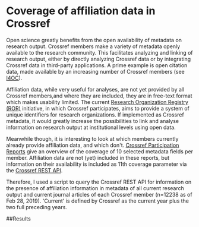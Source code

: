 # Coverage of affiliation data in Crossref

Open science greatly benefits from the open availability of metadata on research output. Crossref members make a variety of metadata openly available to the research community. This facilitates analyzing and linking of research output, either by directly analyzing Crossref data or by integrating Crossref data in third-party applications. A prime example is open citation data, made available by an increasing number of Crossref members (see [I4OC](https://i4oc.org/)).  

Affiliation data, while very useful for analyses, are not yet provided by all Crossref members,and where they are included, they are in free-text format which makes usability limited. The current [Research Organization Registry (ROR)](https://www.ror.community/ROR) initiative, in which Crossref participates, aims to provide a system of unique identifiers for research organizations. If implemented as Crossref metadata, it would greatly increase the possibilities to link and analyse information on research output at institutional levels using open data. 

Meanwhile though, it is interesting to look at which members currently already provide affiliation data, and which don't. [Crossref Participation Reports](https://www.crossref.org/members/prep/) give an overview of the coverage of 10 selected metadata fields per member. Affiliation data are not (yet) included in these reports, but information on their availability is included as 11th coverage parameter via the [Crossref REST API](https://github.com/CrossRef/rest-api-doc).

Therefore, I used a script to query the Crossref REST API for information on the presence of affiliation information 
in metadata of all current research output and  current journal articles of each Crossref member (n=12238 as of Feb 28, 2019). 
'Current' is defined by Crossref as the current year plus the two full preceding years. 

##Results
